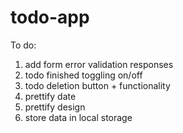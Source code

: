 # todo-app

To do:

1. add form error validation responses
2. todo finished toggling on/off
3. todo deletion button + functionality
4. prettify date
5. prettify design
6. store data in local storage